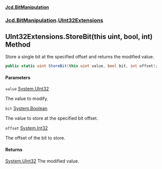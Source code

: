#### [Jcd.BitManipulation](index.md 'index')
### [Jcd.BitManipulation](Jcd.BitManipulation.md 'Jcd.BitManipulation').[UInt32Extensions](Jcd.BitManipulation.UInt32Extensions.md 'Jcd.BitManipulation.UInt32Extensions')

## UInt32Extensions.StoreBit(this uint, bool, int) Method

Store a single bit at the specified offset and returns the modified value.

```csharp
public static uint StoreBit(this uint value, bool bit, int offset);
```
#### Parameters

<a name='Jcd.BitManipulation.UInt32Extensions.StoreBit(thisuint,bool,int).value'></a>

`value` [System.UInt32](https://docs.microsoft.com/en-us/dotnet/api/System.UInt32 'System.UInt32')

The value to modify.

<a name='Jcd.BitManipulation.UInt32Extensions.StoreBit(thisuint,bool,int).bit'></a>

`bit` [System.Boolean](https://docs.microsoft.com/en-us/dotnet/api/System.Boolean 'System.Boolean')

The value to store at the specified bit offset.

<a name='Jcd.BitManipulation.UInt32Extensions.StoreBit(thisuint,bool,int).offset'></a>

`offset` [System.Int32](https://docs.microsoft.com/en-us/dotnet/api/System.Int32 'System.Int32')

The offset of the bit to store.

#### Returns
[System.UInt32](https://docs.microsoft.com/en-us/dotnet/api/System.UInt32 'System.UInt32')
The modified value.